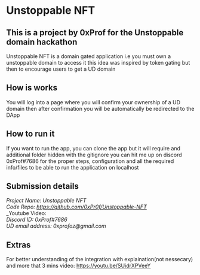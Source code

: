 # Unstoppable NFT

## This is a project by 0xProf for the Unstoppable domain hackathon

Unstoppable NFT is a domain gated application
i.e you must own a unstoppable domain to access it
this idea was inspired by token gating but then to encourage users to get a UD domain

## How is works

You will log into a page where you will confirm your ownership of a UD domain
then after confirmation you will be automatically be redirected to the DApp

## How to run it

If you want to run the app, you can clone the app but it will require and additional folder hidden with the gitignore
you can hit me up on discord 0xProf#7686 for the proper steps, configuration and all the required info/files to be able to run the application on localhost

## Submission details

_Project Name: Unstoppable NFT_  
_Code Repo: https://github.com/0xPr0f/Unstoppable-NFT_  
_Youtube Video:  
_Discord ID: 0xProf#7686_  
_UD email address: 0xprofoz@gmail.com_

## Extras 
For better understanding of the integration with explaination(not nessecary) and more that 3 mins
video: https://youtu.be/SUidrXPVeeY


